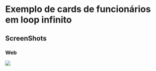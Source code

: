 # Exemplo de cards de  funcionários em loop infinito

## ScreenShots

### Web
![](ScreenShoots/pagina.gif)
